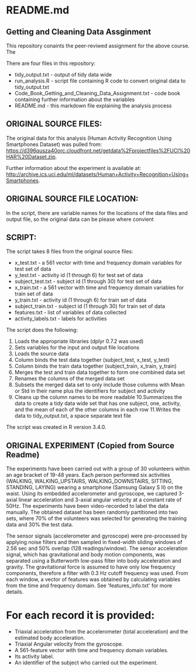 # README.md

## Getting and Cleaning Data Assginment

This repository conaints the peer-reviwed assignment for the above course.  The 


There are four files in this repository:

* tidy_output.txt - output of tidy data wide
* run_analysis.R - script file containing R code to convert original data to tidy_output.txt
* Code_Book_Getting_and_Cleaning_Data_Assignment.txt - code book containing further information about the variables
* README.md - this markdown file explaining the analysis process

## ORIGINAL SOURCE FILES:
The original data for this analysis (Human Activity Recognition Using Smartphones Dataset) was pulled from: https://d396qusza40orc.cloudfront.net/getdata%2Fprojectfiles%2FUCI%20HAR%20Dataset.zip. 

Further information about the experiment is available at: http://archive.ics.uci.edu/ml/datasets/Human+Activity+Recognition+Using+Smartphones.

## ORIGINAL SOURCE FILE LOCATION: 
In the script, there are variable names for the locations of the data files and output file, so the original data can be please where convient

## SCRIPT:
The script takes 8 files from the original source files:

* x_test.txt - a 561 vector with time and frequency domain variables for test set of data
* y_test.txt - activity id (1 through 6) for test set of data
* subject_test.txt - subject id (1 through 30) for test set of data
* x_train.txt - a 561 vector with time and frequency domain variables for train set of data
* y_train.txt - activity id (1 through 6) for train set of data
* subject_train.txt - subject id (1 through 30) for train set of data
* features.txt - list of variables of data collected
* activity_labels.txt - labels for activities

The script does the following:

1. Loads the appropriate libraries (dplyr 0.7.2 was used)
2. Sets variables for the input and output file locations
3. Loads the source data
4. Column binds the test data together (subject_test, x_test, y_test)
5. Column binds the train data together (subject_train, x_train, y_train)
6. Merges the test and train data together to form one combined data set
7. Renames the columns of the merged data set
8. Subsets the merged data set to only include those columns with Mean or Std in their name plus the identifiers for subject and activity
9. Cleans up the column names to be more readable
10.Summarizes the data to create a tidy data wide set that has one subject, one, activity, and the mean of each of the other columns in each row
11.Writes the data to tidy_output.txt, a space separate text file

The script was created in R version 3.4.0.

## ORIGINAL EXPERIMENT (Copied from Source Readme)

The experiments have been carried out with a group of 30 volunteers within an age bracket of 19-48 years. Each person performed six activities (WALKING, WALKING_UPSTAIRS, WALKING_DOWNSTAIRS, SITTING, STANDING, LAYING) wearing a smartphone (Samsung Galaxy S II) on the waist. Using its embedded accelerometer and gyroscope, we captured 3-axial linear acceleration and 3-axial angular velocity at a constant rate of 50Hz. The experiments have been video-recorded to label the data manually. The obtained dataset has been randomly partitioned into two sets, where 70% of the volunteers was selected for generating the training data and 30% the test data. 

The sensor signals (accelerometer and gyroscope) were pre-processed by applying noise filters and then sampled in fixed-width sliding windows of 2.56 sec and 50% overlap (128 readings/window). The sensor acceleration signal, which has gravitational and body motion components, was separated using a Butterworth low-pass filter into body acceleration and gravity. The gravitational force is assumed to have only low frequency components, therefore a filter with 0.3 Hz cutoff frequency was used. From each window, a vector of features was obtained by calculating variables from the time and frequency domain. See 'features_info.txt' for more details. 

For each record it is provided:
======================================

- Triaxial acceleration from the accelerometer (total acceleration) and the estimated body acceleration.
- Triaxial Angular velocity from the gyroscope. 
- A 561-feature vector with time and frequency domain variables. 
- Its activity label. 
- An identifier of the subject who carried out the experiment.









